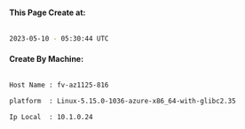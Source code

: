 
   
#### This Page Create at:

```bash

2023-05-10 - 05:30:44 UTC

```

#### Create By Machine:

```bash

Host Name : fv-az1125-816

platform  : Linux-5.15.0-1036-azure-x86_64-with-glibc2.35

Ip Local  : 10.1.0.24

```

